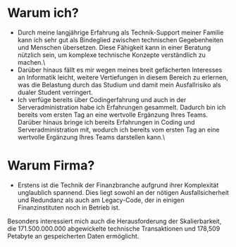 # Warum ich?
* Durch meine langjährige Erfahrung als Technik-Support meiner Familie kann ich sehr gut als Bindeglied zwischen technischen Gegebenheiten und Menschen übersetzen. Diese Fähigkeit kann in einer Beratung nützlich sein, um komplexe technische Konzepte verständlich zu machen.\\
* Darüber hinaus fällt es mir wegen meines breit gefächerten Interesses an Informatik leicht, weitere Vertiefungen in diesem Bereich zu erlernen, was die Belastung durch das Studium und damit mein Ausfallrisiko als dualer Student verringert.
* Ich verfüge bereits über Codingerfahrung und auch in der Serveradministration habe ich Erfahrungen gesammelt. Dadurch bin ich bereits vom ersten Tag an eine wertvolle Ergänzung Ihres Teams.
Darüber hinaus bringe ich bereits Erfahrungen in Coding und Serveradministration mit, wodurch ich bereits vom ersten Tag an eine wertvolle Ergänzung Ihres Teams darstellen kann.\\

# Warum Firma?
* Erstens ist die Technik der Finanzbranche aufgrund ihrer Komplexität unglaublich spannend. Dies liegt sowohl an der nötigen Ausfallsicherheit und Redundanz als auch am Legacy-Code, der in einigen Finanzinstituten noch in Betrieb ist.

Besonders interessiert mich auch die Herausforderung der Skalierbarkeit, die 171.500.000.000 abgewickelte technische Transaktionen und 178,509 Petabyte an gespeicherten Daten ermöglicht.
